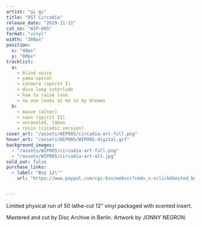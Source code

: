 ```yaml
---
artist: "gi gi"
title: "OST Circadia"
release_date: "2019-11-11"
cat_no: "WIP-005"
format: "vinyl"
width: "380px"
position:
  x: "40px"
  y: "80px"
tracklist:
  a:
    - blind voice
    - yama-spinal
    - calmere (spirit I)
    - diva loop interlude
    - how to raise love
    - no one looks at me in my dreams
  b:
    - mauve (alter)
    - sown (spirit II)
    - unraveled, taken
    - resin (cicadic version)
cover_art: "/assets/WIP005/circadia-art-full.png"
hover_art: "/assets/WIP005/WIP005-digital.gif"
background_images:
  - "/assets/WIP005/circadia-art-full.png"
  - "/assets/WIP005/circadia-art-alt.jpg"
sold_out: false
purchase_links:
  - label: "Buy 12\""
    url: "https://www.paypal.com/cgi-bin/webscr?cmd=_s-xclick&hosted_button_id=BYMHLHHFC98EN"


---
```


Limited physical run of 50 lathe-cut 12” vinyl packaged with scented insert.

Mastered and cut by Disc Archive in Berlin. Artwork by JONNY NEGRON.

